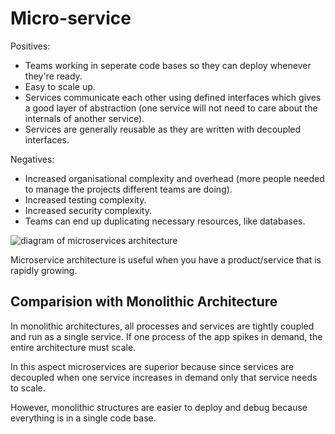 # Micro-service

Positives:
- Teams working in seperate code bases so they can deploy whenever they're ready.
- Easy to scale up.
- Services communicate each other using defined interfaces which gives a good layer of abstraction (one service will not need to care about the internals of another service).
- Services are generally reusable as they are written with decoupled interfaces.

Negatives:
- Increased organisational complexity and overhead (more people needed to manage the projects different teams are doing).
- Increased testing complexity.
- Increased security complexity.
- Teams can end up duplicating necessary resources, like databases.

![diagram of microservices architecture](https://juniper-prod.scene7.com/is/image/junipernetworks/dgm-1200x625-microsvcs-cloud-architecture-2X-11AUG23?fmt=png8-alpha&wid=2400&dpr=off)

Microservice architecture is useful when you have a product/service that is rapidly growing.

## Comparision with Monolithic Architecture
In monolithic architectures, all processes and services are tightly coupled and run as a single service. If one process of the app spikes in demand, the entire architecture must scale. 

In this aspect microservices are superior because since services are decoupled when one service increases in demand only that service needs to scale.

However, monolithic structures are easier to deploy and debug because everything is in a single code base.